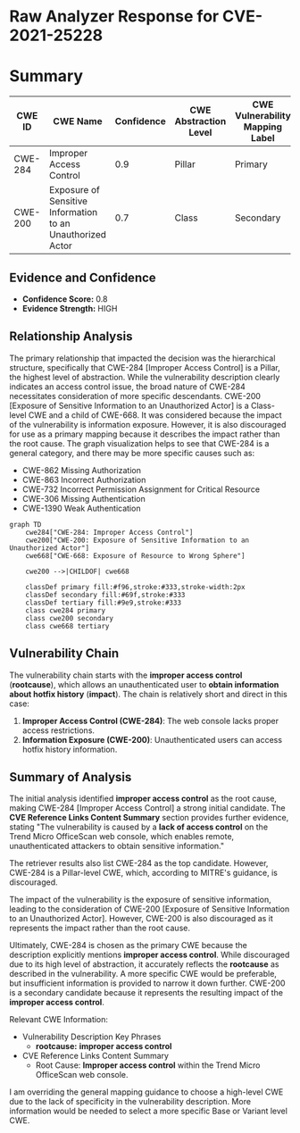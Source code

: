# Raw Analyzer Response for CVE-2021-25228

# Summary
| CWE ID | CWE Name | Confidence | CWE Abstraction Level | CWE Vulnerability Mapping Label | CWE-Vulnerability Mapping Notes |
|---|---|---|---|---|---|
| CWE-284 | Improper Access Control | 0.9 | Pillar | Primary | Discouraged |
| CWE-200 | Exposure of Sensitive Information to an Unauthorized Actor | 0.7 | Class | Secondary | Discouraged |

## Evidence and Confidence

*   **Confidence Score:** 0.8
*   **Evidence Strength:** HIGH

## Relationship Analysis
The primary relationship that impacted the decision was the hierarchical structure, specifically that CWE-284 [Improper Access Control] is a Pillar, the highest level of abstraction. While the vulnerability description clearly indicates an access control issue, the broad nature of CWE-284 necessitates consideration of more specific descendants.
CWE-200 [Exposure of Sensitive Information to an Unauthorized Actor] is a Class-level CWE and a child of CWE-668. It was considered because the impact of the vulnerability is information exposure. However, it is also discouraged for use as a primary mapping because it describes the impact rather than the root cause.
The graph visualization helps to see that CWE-284 is a general category, and there may be more specific causes such as:
  - CWE-862 Missing Authorization
  - CWE-863 Incorrect Authorization
  - CWE-732 Incorrect Permission Assignment for Critical Resource
  - CWE-306 Missing Authentication
  - CWE-1390 Weak Authentication

```mermaid
graph TD
    cwe284["CWE-284: Improper Access Control"]
    cwe200["CWE-200: Exposure of Sensitive Information to an Unauthorized Actor"]
    cwe668["CWE-668: Exposure of Resource to Wrong Sphere"]

    cwe200 -->|CHILDOF| cwe668
    
    classDef primary fill:#f96,stroke:#333,stroke-width:2px
    classDef secondary fill:#69f,stroke:#333
    classDef tertiary fill:#9e9,stroke:#333
    class cwe284 primary
    class cwe200 secondary
    class cwe668 tertiary
```

## Vulnerability Chain
The vulnerability chain starts with the **improper access control** (**rootcause**), which allows an unauthenticated user to **obtain information about hotfix history** (**impact**).
The chain is relatively short and direct in this case:

1.  **Improper Access Control (CWE-284)**: The web console lacks proper access restrictions.
2.  **Information Exposure (CWE-200)**: Unauthenticated users can access hotfix history information.

## Summary of Analysis
The initial analysis identified **improper access control** as the root cause, making CWE-284 [Improper Access Control] a strong initial candidate. The **CVE Reference Links Content Summary** section provides further evidence, stating "The vulnerability is caused by a **lack of access control** on the Trend Micro OfficeScan web console, which enables remote, unauthenticated attackers to obtain sensitive information."

The retriever results also list CWE-284 as the top candidate. However, CWE-284 is a Pillar-level CWE, which, according to MITRE's guidance, is discouraged.

The impact of the vulnerability is the exposure of sensitive information, leading to the consideration of CWE-200 [Exposure of Sensitive Information to an Unauthorized Actor]. However, CWE-200 is also discouraged as it represents the impact rather than the root cause.

Ultimately, CWE-284 is chosen as the primary CWE because the description explicitly mentions **improper access control**. While discouraged due to its high level of abstraction, it accurately reflects the **rootcause** as described in the vulnerability. A more specific CWE would be preferable, but insufficient information is provided to narrow it down further.
CWE-200 is a secondary candidate because it represents the resulting impact of the **improper access control**.

Relevant CWE Information:
- Vulnerability Description Key Phrases
  - **rootcause:** **improper access control**
- CVE Reference Links Content Summary
  - Root Cause: **Improper access control** within the Trend Micro OfficeScan web console.

I am overriding the general mapping guidance to choose a high-level CWE due to the lack of specificity in the vulnerability description. More information would be needed to select a more specific Base or Variant level CWE.